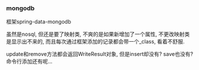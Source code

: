### mongodb

框架spring-data-mongodb

虽然是nosql, 但还是要了映射类, 不爽的是如果新增加了一个属性, 不更改映射类是显示出不来的, 而且每次通过框架添加的记录都会带一个_class, 看着不舒服.

update和remove方法都会返回WriteResult对象, 但是insert却没有? save也没有? 命令行添加还有呢... 